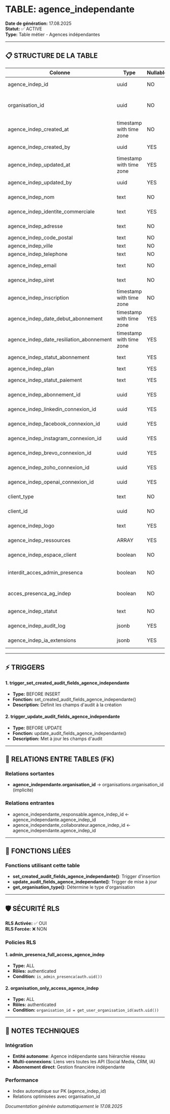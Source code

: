 # TABLE: agence_independante

**Date de génération:** 17.08.2025  
**Statut:** ✅ ACTIVE  
**Type:** Table métier - Agences indépendantes

---

## 📋 STRUCTURE DE LA TABLE

| Colonne | Type | Nullable | Défaut | Description |
|---------|------|----------|--------|-------------|
| agence_indep_id | uuid | NO | gen_random_uuid() | 🔑 Identifiant unique |
| organisation_id | uuid | NO | - | 🔗 Organisation de rattachement |
| agence_indep_created_at | timestamp with time zone | NO | now() | Date de création |
| agence_indep_created_by | uuid | YES | - | Créé par (utilisateur) |
| agence_indep_updated_at | timestamp with time zone | YES | now() | Date de modification |
| agence_indep_updated_by | uuid | YES | - | Modifié par (utilisateur) |
| agence_indep_nom | text | NO | - | Nom de l'agence |
| agence_indep_identite_commerciale | text | YES | - | Nom commercial |
| agence_indep_adresse | text | NO | - | Adresse complète |
| agence_indep_code_postal | text | NO | - | Code postal |
| agence_indep_ville | text | NO | - | Ville |
| agence_indep_telephone | text | NO | - | Téléphone |
| agence_indep_email | text | NO | - | Email principal |
| agence_indep_siret | text | NO | - | Numéro SIRET |
| agence_indep_inscription | timestamp with time zone | NO | now() | Date d'inscription |
| agence_indep_date_debut_abonnement | timestamp with time zone | YES | - | Début abonnement |
| agence_indep_date_resiliation_abonnement | timestamp with time zone | YES | - | Fin abonnement |
| agence_indep_statut_abonnement | text | YES | - | Statut abonnement |
| agence_indep_plan | text | YES | - | Plan souscrit |
| agence_indep_statut_paiement | text | YES | - | Statut paiement |
| agence_indep_abonnement_id | uuid | YES | - | 🔗 Référence abonnement |
| agence_indep_linkedin_connexion_id | uuid | YES | - | 🔗 Connexion LinkedIn |
| agence_indep_facebook_connexion_id | uuid | YES | - | 🔗 Connexion Facebook |
| agence_indep_instagram_connexion_id | uuid | YES | - | 🔗 Connexion Instagram |
| agence_indep_brevo_connexion_id | uuid | YES | - | 🔗 Connexion Brevo |
| agence_indep_zoho_connexion_id | uuid | YES | - | 🔗 Connexion Zoho |
| agence_indep_openai_connexion_id | uuid | YES | - | 🔗 Connexion OpenAI |
| client_type | text | NO | 'agence_independante' | Type de client |
| client_id | uuid | NO | gen_random_uuid() | ID client générique |
| agence_indep_logo | text | YES | - | Logo de l'agence |
| agence_indep_ressources | ARRAY | YES | - | Ressources disponibles |
| agence_indep_espace_client | boolean | NO | true | Accès espace client |
| interdit_acces_admin_presenca | boolean | NO | false | Restriction admin PRESENCA |
| acces_presenca_ag_indep | boolean | NO | true | Accès plateforme PRESENCA |
| agence_indep_statut | text | NO | 'actif' | Statut de l'agence |
| agence_indep_audit_log | jsonb | YES | - | Journal d'audit |
| agence_indep_ia_extensions | jsonb | YES | - | Extensions IA |

---

## ⚡ TRIGGERS

#### 1. trigger_set_created_audit_fields_agence_independante
- **Type:** BEFORE INSERT
- **Fonction:** set_created_audit_fields_agence_independante()
- **Description:** Définit les champs d'audit à la création

#### 2. trigger_update_audit_fields_agence_independante
- **Type:** BEFORE UPDATE
- **Fonction:** update_audit_fields_agence_independante()
- **Description:** Met à jour les champs d'audit

---

## 🔗 RELATIONS ENTRE TABLES (FK)

### Relations sortantes
- **agence_independante.organisation_id** → organisations.organisation_id (implicite)

### Relations entrantes
- agence_independante_responsable.agence_indep_id ← agence_independante.agence_indep_id
- agence_independante_collaborateur.agence_indep_id ← agence_independante.agence_indep_id

---

## 🔧 FONCTIONS LIÉES

### Fonctions utilisant cette table
- **set_created_audit_fields_agence_independante()**: Trigger d'insertion
- **update_audit_fields_agence_independante()**: Trigger de mise à jour
- **get_organisation_type()**: Détermine le type d'organisation

---

## 🛡️ SÉCURITÉ RLS

**RLS Activée:** ✅ OUI  
**RLS Forcée:** ❌ NON

### Policies RLS

#### 1. admin_presenca_full_access_agence_indep
- **Type:** ALL
- **Rôles:** authenticated
- **Condition:** `is_admin_presenca(auth.uid())`

#### 2. organisation_only_access_agence_indep
- **Type:** ALL
- **Rôles:** authenticated
- **Condition:** `organisation_id = get_user_organisation_id(auth.uid())`

---

## 🎯 NOTES TECHNIQUES

### Intégration
- **Entité autonome**: Agence indépendante sans hiérarchie réseau
- **Multi-connexions**: Liens vers toutes les API (Social Media, CRM, IA)
- **Abonnement direct**: Gestion financière indépendante

### Performance
- Index automatique sur PK (agence_indep_id)
- Relations optimisées avec organisation_id

*Documentation générée automatiquement le 17.08.2025*